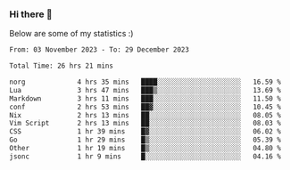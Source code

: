 ### Hi there 👋
Below are some of my statistics :)

<!--START_SECTION:waka-->

```txt
From: 03 November 2023 - To: 29 December 2023

Total Time: 26 hrs 21 mins

norg             4 hrs 35 mins   ████░░░░░░░░░░░░░░░░░░░░░   16.59 %
Lua              3 hrs 47 mins   ███▒░░░░░░░░░░░░░░░░░░░░░   13.69 %
Markdown         3 hrs 11 mins   ███░░░░░░░░░░░░░░░░░░░░░░   11.50 %
conf             2 hrs 53 mins   ██▓░░░░░░░░░░░░░░░░░░░░░░   10.45 %
Nix              2 hrs 13 mins   ██░░░░░░░░░░░░░░░░░░░░░░░   08.05 %
Vim Script       2 hrs 13 mins   ██░░░░░░░░░░░░░░░░░░░░░░░   08.03 %
CSS              1 hr 39 mins    █▓░░░░░░░░░░░░░░░░░░░░░░░   06.02 %
Go               1 hr 29 mins    █▒░░░░░░░░░░░░░░░░░░░░░░░   05.39 %
Other            1 hr 19 mins    █▒░░░░░░░░░░░░░░░░░░░░░░░   04.80 %
jsonc            1 hr 9 mins     █░░░░░░░░░░░░░░░░░░░░░░░░   04.16 %
```

<!--END_SECTION:waka-->

<!--
**KlapenHz/KlapenHz** is a ✨ _special_ ✨ repository because its `README.md` (this file) appears on your GitHub profile.

Here are some ideas to get you started:

- 🔭 I’m currently working on ...
- 🌱 I’m currently learning ...
- 👯 I’m looking to collaborate on ...
- 🤔 I’m looking for help with ...
- 💬 Ask me about ...
- 📫 How to reach me: ...
- 😄 Pronouns: ...
- ⚡ Fun fact: ...
-->
